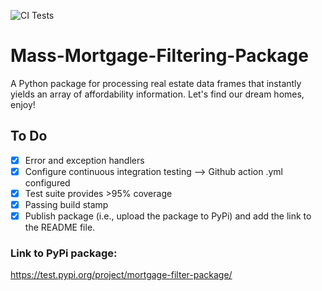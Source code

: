![CI Tests](https://github.com/lukavuko/Lab4_Testing_II/workflows/CI%20Tests/badge.svg)
# Mass-Mortgage-Filtering-Package
A Python package for processing real estate data frames that instantly yields an array of affordability information. Let's find our dream homes, enjoy!

## To Do
- [x] Error and exception handlers
- [x] Configure continuous integration testing --> Github action .yml configured
- [x] Test suite provides >95% coverage
- [x] Passing build stamp
- [x] Publish package (i.e., upload the package to PyPi) and add the link to the README file.

### Link to PyPi package:
https://test.pypi.org/project/mortgage-filter-package/
